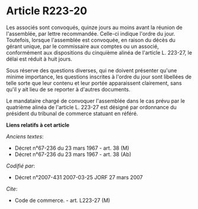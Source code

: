 # Article R223-20

Les associés sont convoqués, quinze jours au moins avant la réunion de l'assemblée, par lettre recommandée. Celle-ci indique
l'ordre du jour. Toutefois, lorsque l'assemblée est convoquée, en raison du décès du gérant unique, par le commissaire aux
comptes ou un associé, conformément aux dispositions du cinquième alinéa de l'article L. 223-27, le délai est réduit à huit
jours.

Sous réserve des questions diverses, qui ne doivent présenter qu'une minime importance, les questions inscrites à l'ordre du
jour sont libellées de telle sorte que leur contenu et leur portée apparaissent clairement, sans qu'il y ait lieu de se
reporter à d'autres documents.

Le mandataire chargé de convoquer l'assemblée dans le cas prévu par le quatrième alinéa de l'article L. 223-27 est désigné
par ordonnance du président du tribunal de commerce statuant en référé.

**Liens relatifs à cet article**

_Anciens textes_:

  - Décret n°67-236 du 23 mars 1967 - art. 38 (M)
  - Décret n°67-236 du 23 mars 1967 - art. 38 (Ab)

_Codifié par_:

  - Décret n°2007-431 2007-03-25 JORF 27 mars 2007

_Cite_:

  - Code de commerce. - art. L223-27 (M)
